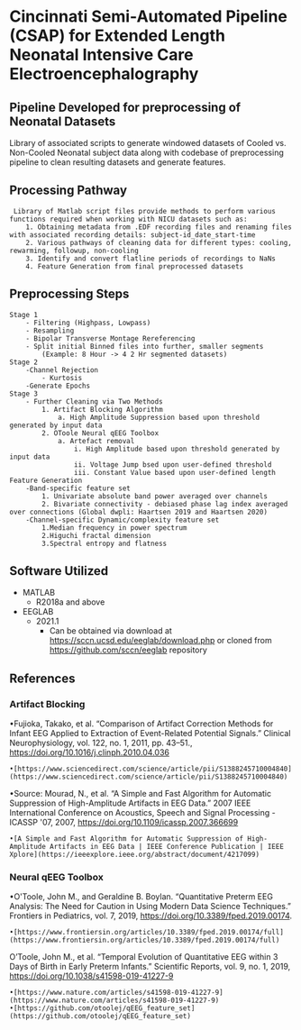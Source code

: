 # Cincinnati Semi-Automated Pipeline (CSAP) for Extended Length Neonatal Intensive Care Electroencephalography 

## Pipeline Developed for preprocessing of Neonatal Datasets

Library of associated scripts to generate windowed datasets of Cooled vs. Non-Cooled Neonatal subject data along with codebase of preprocessing pipeline to clean resulting datasets and generate features.

## Processing Pathway
	 Library of Matlab script files provide methods to perform various functions required when working with NICU datasets such as:
		1. Obtaining metadata from .EDF recording files and renaming files with associated recording details: subject-id_date_start-time
		2. Various pathways of cleaning data for different types: cooling, rewarming, followup, non-cooling
		3. Identify and convert flatline periods of recordings to NaNs
		4. Feature Generation from final preprocessed datasets

## Preprocessing Steps
	Stage 1
		- Filtering (Highpass, Lowpass)
		- Resampling
		- Bipolar Transverse Montage Rereferencing
		- Split initial Binned files into further, smaller segments 
			(Example: 8 Hour -> 4 2 Hr segmented datasets)
	Stage 2
		-Channel Rejection
			- Kurtosis
		-Generate Epochs
	Stage 3
		- Further Cleaning via Two Methods
			1. Artifact Blocking Algorithm
				a. High Amplitude Suppression based upon threshold generated by input data
			2. OToole Neural qEEG Toolbox 
				a. Artefact removal
					i. High Amplitude based upon threshold generated by input data
					ii. Voltage Jump bsed upon user-defined threshold
					iii. Constant Value based upon user-defined length
	Feature Generation
		-Band-specific feature set
			1. Univariate absolute band power averaged over channels
			2. Bivariate connectivity - debiased phase lag index averaged over connections (Global dwpli: Haartsen 2019 and Haartsen 2020)
		-Channel-specific Dynamic/complexity feature set
			1.Median frequency in power spectrum
			2.Higuchi fractal dimension
			3.Spectral entropy and flatness 		
					

## Software Utilized
- MATLAB 
	- R2018a and above
- EEGLAB 
	- 2021.1
		- Can be obtained via download at https://sccn.ucsd.edu/eeglab/download.php or cloned from https://github.com/sccn/eeglab repository

## References

### Artifact Blocking

•Fujioka, Takako, et al. “Comparison of Artifact Correction Methods for Infant EEG Applied to Extraction of Event-Related Potential Signals.” Clinical Neurophysiology, vol. 122, no. 1, 2011, pp. 43–51., https://doi.org/10.1016/j.clinph.2010.04.036

	•[https://www.sciencedirect.com/science/article/pii/S1388245710004840](https://www.sciencedirect.com/science/article/pii/S1388245710004840)

•Source: Mourad, N., et al. “A Simple and Fast Algorithm for Automatic Suppression of High-Amplitude Artifacts in EEG Data.” 2007 IEEE International Conference on Acoustics, Speech and Signal Processing - ICASSP '07, 2007, https://doi.org/10.1109/icassp.2007.366699
	
	•[A Simple and Fast Algorithm for Automatic Suppression of High-Amplitude Artifacts in EEG Data | IEEE Conference Publication | IEEE Xplore](https://ieeexplore.ieee.org/abstract/document/4217099)

### Neural qEEG Toolbox
•O'Toole, John M., and Geraldine B. Boylan. “Quantitative Preterm EEG Analysis: The Need for Caution in Using Modern Data Science Techniques.” Frontiers in Pediatrics, vol. 7, 2019, https://doi.org/10.3389/fped.2019.00174.

	•[https://www.frontiersin.org/articles/10.3389/fped.2019.00174/full](https://www.frontiersin.org/articles/10.3389/fped.2019.00174/full)


O’Toole, John M., et al. “Temporal Evolution of Quantitative EEG within 3 Days of Birth in Early Preterm Infants.” Scientific Reports, vol. 9, no. 1, 2019, https://doi.org/10.1038/s41598-019-41227-9

	•[https://www.nature.com/articles/s41598-019-41227-9](https://www.nature.com/articles/s41598-019-41227-9)
	•[https://github.com/otoolej/qEEG_feature_set](https://github.com/otoolej/qEEG_feature_set)


